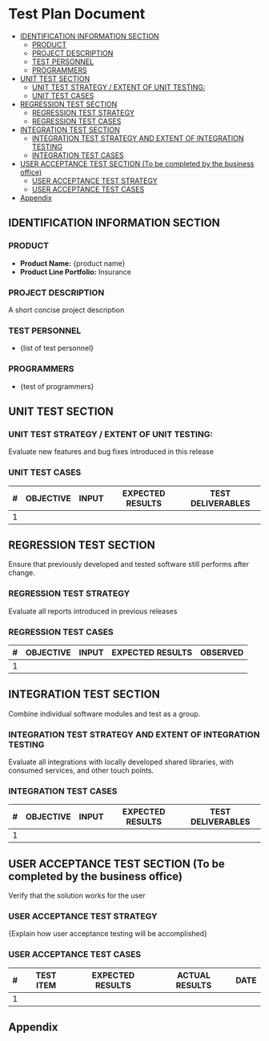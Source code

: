 # Test Plan Document <!-- omit in toc -->

- [IDENTIFICATION INFORMATION SECTION](#identification-information-section)
  - [PRODUCT](#product)
  - [PROJECT DESCRIPTION](#project-description)
  - [TEST PERSONNEL](#test-personnel)
  - [PROGRAMMERS](#programmers)
- [UNIT TEST SECTION](#unit-test-section)
  - [UNIT TEST STRATEGY / EXTENT OF UNIT TESTING:](#unit-test-strategy--extent-of-unit-testing)
  - [UNIT TEST CASES](#unit-test-cases)
- [REGRESSION TEST SECTION](#regression-test-section)
  - [REGRESSION TEST STRATEGY](#regression-test-strategy)
  - [REGRESSION TEST CASES](#regression-test-cases)
- [INTEGRATION TEST SECTION](#integration-test-section)
  - [INTEGRATION TEST STRATEGY AND EXTENT OF INTEGRATION TESTING](#integration-test-strategy-and-extent-of-integration-testing)
  - [INTEGRATION TEST CASES](#integration-test-cases)
- [USER ACCEPTANCE TEST SECTION (To be completed by the business office)](#user-acceptance-test-section-to-be-completed-by-the-business-office)
  - [USER ACCEPTANCE TEST STRATEGY](#user-acceptance-test-strategy)
  - [USER ACCEPTANCE TEST CASES](#user-acceptance-test-cases)
- [Appendix](#appendix)

## IDENTIFICATION INFORMATION SECTION

### PRODUCT

- **Product Name:** {product name}
- **Product Line Portfolio:** Insurance

### PROJECT DESCRIPTION

A short concise project description

### TEST PERSONNEL

- {list of test personnel}

### PROGRAMMERS

- {test of programmers}

## UNIT TEST SECTION

### UNIT TEST STRATEGY / EXTENT OF UNIT TESTING:

Evaluate new features and bug fixes introduced in this release

### UNIT TEST CASES

| \#  | OBJECTIVE | INPUT | EXPECTED RESULTS | TEST DELIVERABLES |
| --- | --------- | ----- | ---------------- | ----------------- |
| 1   |           |       |                  |                   |

## REGRESSION TEST SECTION

Ensure that previously developed and tested software still performs after change.

### REGRESSION TEST STRATEGY

Evaluate all reports introduced in previous releases

### REGRESSION TEST CASES

| #   | OBJECTIVE | INPUT | EXPECTED RESULTS | OBSERVED |
| --- | --------- | ----- | ---------------- | -------- |
| 1   |           |       |                  |          |

## INTEGRATION TEST SECTION

Combine individual software modules and test as a group.

### INTEGRATION TEST STRATEGY AND EXTENT OF INTEGRATION TESTING

Evaluate all integrations with locally developed shared libraries, with consumed services, and other touch points.

### INTEGRATION TEST CASES

| #   | OBJECTIVE | INPUT | EXPECTED RESULTS | TEST DELIVERABLES |
| --- | --------- | ----- | ---------------- | ----------------- |
| 1   |           |       |                  |                   |

## USER ACCEPTANCE TEST SECTION (To be completed by the business office)

Verify that the solution works for the user

### USER ACCEPTANCE TEST STRATEGY

{Explain how user acceptance testing will be accomplished}

### USER ACCEPTANCE TEST CASES

| #   | TEST ITEM | EXPECTED RESULTS | ACTUAL RESULTS | DATE |
| --- | --------- | ---------------- | -------------- | ---- |
| 1   |           |                  |                |      |

## Appendix
